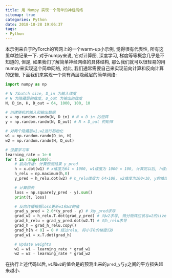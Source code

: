 ```yaml
---
title: 用 Numpy 实现一个简单的神经网络
sitemap: true
categories: Python
date: 2018-10-28 19:06:37
tags:
- Python
---
```


本示例来自于PyTorch的官网上的一个warm-up小示例, 觉得很有代表性, 所有这里单独记录一下.
对于numpy来说, 它对计算图, 深度学习, 梯度等等概念几乎是不知道的, 但是, 如果我们了解简单神经网络的具体结构, 那么我们就可以很轻易的用numpy来实现这个简单网络, 对此, 我们通常需要自己来实现前向计算和反向计算的逻辑, 下面我们来实现一个具有两层隐藏层的简单网络:

```py
import numpy as np

# N 为batch size, D_in 为输入维度
# H 为隐藏层的维度, D_out 为输出的维度
N, D_in, H, D_out = 64, 1000, 100, 10

# 创建随机的输入和输出数据
x = np.random.randn(N, D_in) # N × D_in 的矩阵
y = np.random.randn(N, D_out) # N × D_out 的矩阵

# 对两个隐藏层w1,w2进行初始化
w1 = np.random.randn(D_in, H)
w2 = np.random.randn(H, D_out)

# 设置学习率
learning_rate = 1e-6
for t in range(500):
    # 前向传播: 计算预测结果 y_pred
    h = x.dot(w1) # x维度为64 × 1000, w1维度为 1000 × 100, 计算完以后, h维度为 64 × 100
    h_relu = np.maximum(h,0)
    y_pred = h_relu.dot(w2) # h_relu维度为 64×100, w2维度为100×10, y的维度为64×10

    # 计算损失
    loss = np.square(y_pred - y).sum()
    print(t, loss)

    # 反向传播根据loss更新w1和w2的值
    grad_y_pred = 2.0*(y_pred - y) # 对y_pred求导
    grad_w2 = h_relu.T.dot(grad_y_pred) # 对w2求导, 微分矩阵应该与w2的size相同
    grad_h_relu = grad_y_pred.dot(w2.T) # 对h_relu求导
    grad_h = grad_h_relu.copy()
    grad_h[h < 0] = 0 # 经过relu, 将小于0的梯度归0
    grad_w1 = x.T.dot(grad_h)

    # Update weights
    w1 = w1 - learning_rate * grad_w1
    w2 = w2 - learning_rate * grad_w2

```
在执行上述代码以后, `w1`和`w2`的值会是的预测出来的`pred_y`与`y`之间的平方损失越来越小.
